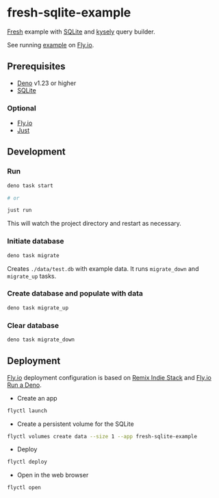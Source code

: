 # fresh-sqlite-example

[Fresh][fresh] example with [SQLite][sqlite] and [kysely][kysely] query builder.

See running [example][app-url] on [Fly.io][fly-io].

## Prerequisites

- [Deno][deno] v1.23 or higher
- [SQLite][sqlite]

### Optional

- [Fly.io][fly-io]
- [Just][just]

## Development

### Run

```sh
deno task start

# or

just run
```

This will watch the project directory and restart as necessary.

### Initiate database

```sh
deno task migrate
```

Creates `./data/test.db` with example data. It runs `migrate_down` and
`migrate_up` tasks.

### Create database and populate with data

```sh
deno task migrate_up
```

### Clear database

```sh
deno task migrate_down
```

## Deployment

[Fly.io][fly-io] deployment configuration is based on
[Remix Indie Stack][remix-indie-stack] and [Fly.io Run a Deno][fly-io-run-deno].

- Create an app

```sh
flyctl launch
```

- Create a persistent volume for the SQLite

```sh
flyctl volumes create data --size 1 --app fresh-sqlite-example
```

- Deploy

```sh
flyctl deploy
```

- Open in the web browser

```sh
flyctl open
```

[app-url]: http://fresh-sqlite-example.fly.dev/
[fresh]: https://fresh.deno.dev/
[sqlite]: https://www.sqlite.org/
[kysely]: https://koskimas.github.io/kysely/
[deno]: https://deno.land/
[fly-io]: https://fly.io/
[fly-io-run-deno]: https://fly.io/docs/getting-started/deno/
[just]: https://github.com/casey/just
[remix-indie-stack]: https://github.com/remix-run/indie-stack
